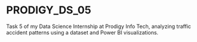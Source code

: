 # PRODIGY_DS_05
Task 5 of my Data Science Internship at Prodigy Info Tech, analyzing traffic accident patterns using a dataset and Power BI visualizations.
